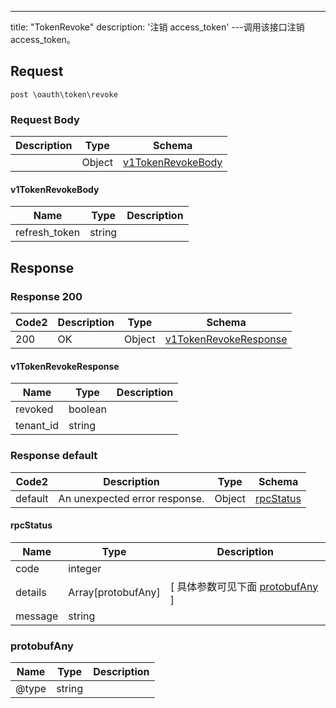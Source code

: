 ---
title: "TokenRevoke"
description: '注销 access_token'
---调用该接口注销 access_token。



## Request


```
post \oauth\token\revoke
```

### Request Body 
| Description | Type | Schema |
| ----------- | ------ | ------ |
|  | Object | [v1TokenRevokeBody](#v1TokenRevokeBody) |

#### v1TokenRevokeBody

| Name | Type | Description | 
| ---- | ---- | ----------- |     
| refresh_token | string |  |   



## Response

### Response  200 
| Code2 | Description | Type | Schema |
| ---- | ----------- | ------ | ------ |
| 200 | OK | Object | [v1TokenRevokeResponse](#v1TokenRevokeResponse) |

#### v1TokenRevokeResponse

| Name | Type | Description | 
| ---- | ---- | ----------- |     
| revoked | boolean |  |      
| tenant_id | string |  |   



### Response  default 
| Code2 | Description | Type | Schema |
| ---- | ----------- | ------ | ------ |
| default | An unexpected error response. | Object | [rpcStatus](#rpcStatus) |

#### rpcStatus

| Name | Type | Description | 
| ---- | ---- | ----------- |     
| code | integer |  |          
| details | Array[protobufAny] |  [ 具体参数可见下面 [protobufAny](#protobufAny) ] |       
| message | string |  |   

### protobufAny
| Name | Type | Description | 
| ---- | ---- | ----------- |     
| @type | string |  |   



